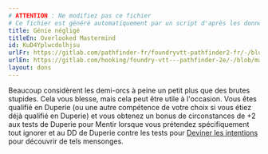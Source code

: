 ```yaml
---
# ATTENTION : Ne modifiez pas ce fichier
# Ce fichier est généré automatiquement par un script d'après les données du module Foundry VTT officiel et de sa traduction
title: Génie négligé
titleEn: Overlooked Mastermind
id: KuD4Yplwcdolhjsu
urlFr: https://gitlab.com/pathfinder-fr/foundryvtt-pathfinder2-fr/-/blob/master/data/feats/KuD4Yplwcdolhjsu.htm
urlEn: https://gitlab.com/hooking/foundry-vtt---pathfinder-2e/-/blob/master/packs/data/feats.db/overlooked-mastermind.json
layout: dons
---
```

Beaucoup considèrent les demi-orcs à peine un petit plus que des brutes stupides. Cela vous blesse, mais cela peut être utile à l'occasion. Vous êtes qualifié en Duperie (ou une autre compétence de votre choix si vous étiez déjà qualifié en Duperie) et vous obtenez un bonus de circonstances de +2 aux tests de Duperie pour Mentir lorsque vous prétendez spécifiquement tout ignorer et au DD de Duperie contre les tests pour [Deviner les intentions](../actions/deviner-les-intentions.md) pour découvrir de tels mensonges.
